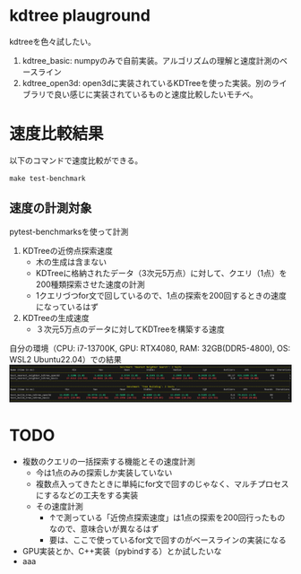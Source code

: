 # kdtree plauground
kdtreeを色々試したい。
1. kdtree_basic: numpyのみで自前実装。アルゴリズムの理解と速度計測のベースライン
2. kdtree_open3d: open3dに実装されているKDTreeを使った実装。別のライブラリで良い感じに実装されているものと速度比較したいモチベ。

# 速度比較結果
以下のコマンドで速度比較ができる。
```
make test-benchmark
```

## 速度の計測対象
pytest-benchmarksを使って計測

1. KDTreeの近傍点探索速度
    - 木の生成は含まない
    - KDTreeに格納されたデータ（3次元5万点）に対して、クエリ（1点）を200種類探索させた速度の計測
    - 1クエリづつfor文で回しているので、1点の探索を200回するときの速度になっているはず
2. KDTreeの生成速度
    - ３次元5万点のデータに対してKDTreeを構築する速度

自分の環境（CPU: i7-13700K, GPU: RTX4080, RAM: 32GB(DDR5-4800), OS: WSL2 Ubuntu22.04）での結果
![Benchmark Result Image Home PC](readme_assets/kdtree_benchmark_homePC.png)

# TODO
* 複数のクエリの一括探索する機能とその速度計測
  - 今は1点のみの探索しか実装していない
  - 複数点入ってきたときに単純にfor文で回すのじゃなく、マルチプロセスにするなどの工夫をする実装
  - その速度計測
    - ↑で測っている「近傍点探索速度」は1点の探索を200回行ったものなので、意味合いが異なるはず
    - 要は、ここで使っているfor文で回すのがベースラインの実装になる
* GPU実装とか、C++実装（pybindする）とか試したいな
* aaa
